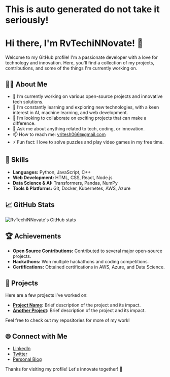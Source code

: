 # This is auto generated do not take it seriously!

# Hi there, I'm RvTechiNNovate! 👋

Welcome to my GitHub profile! I'm a passionate developer with a love for technology and innovation. Here, you'll find a collection of my projects, contributions, and some of the things I'm currently working on.

## 🧑‍💻 About Me

- 🔭 I’m currently working on various open-source projects and innovative tech solutions.
- 🌱 I’m constantly learning and exploring new technologies, with a keen interest in AI, machine learning, and web development.
- 👯 I’m looking to collaborate on exciting projects that can make a difference.
- 💬 Ask me about anything related to tech, coding, or innovation.
- 📫 How to reach me: [vritesh066@gmail.com](mailto:vritesh066@gmail.com)
- ⚡ Fun fact: I love to solve puzzles and play video games in my free time.

## 🚀 Skills

- **Languages:** Python, JavaScript, C++
- **Web Development:** HTML, CSS, React, Node.js
- **Data Science & AI:** Transformers, Pandas, NumPy
- **Tools & Platforms:** Git, Docker, Kubernetes, AWS, Azure

## 📈 GitHub Stats

![RvTechiNNovate's GitHub stats](https://github-readme-stats.vercel.app/api?username=RvTechiNNovate&show_icons=true&theme=radical)

## 🏆 Achievements

- **Open Source Contributions:** Contributed to several major open-source projects.
- **Hackathons:** Won multiple hackathons and coding competitions.
- **Certifications:** Obtained certifications in AWS, Azure, and Data Science.

## 📂 Projects

Here are a few projects I've worked on:

- **[Project Name](https://github.com/RvTechiNNovate/project-name):** Brief description of the project and its impact.
- **[Another Project](https://github.com/RvTechiNNovate/another-project):** Brief description of the project and its impact.

Feel free to check out my repositories for more of my work!

## 🌐 Connect with Me

- [LinkedIn](https://www.linkedin.com/in/your-profile)
- [Twitter](https://twitter.com/your-profile)
- [Personal Blog](https://your-blog.com)

Thanks for visiting my profile! Let's innovate together! 🚀
